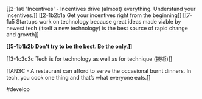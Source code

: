 [[2-1a6 'Incentives' - Incentives drive (almost) everything. Understand your incentives.]]
[[2-1b2b1a Get your incentives right from the beginning]]
[[7-1a5 Startups work on technology because great ideas made viable by newest tech (itself a new technology) is the best source of rapid change and growth]]

**[[5-1b1b2b Don't try to be the best. Be the only.]]**

[[3-1c3c3c Tech is for technology as well as for technique (技術)]]

[[AN3C - A restaurant can afford to serve the occasional burnt dinners. In tech, you cook one thing and that’s what everyone eats.]]

#develop 